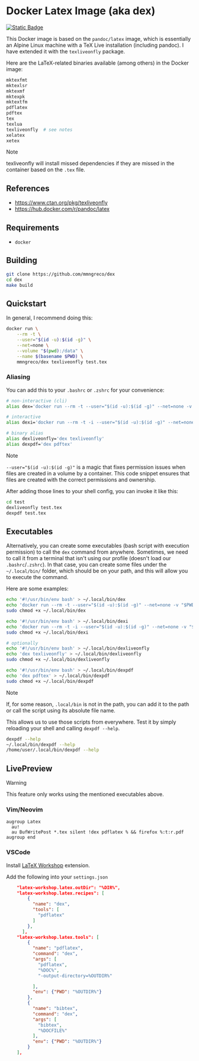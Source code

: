 # Docker Latex Image (aka dex)


[![Static Badge](https://img.shields.io/badge/docker-hub-blue?style=flat-square)](https://hub.docker.com/r/mmngreco/dex)


This Docker image is based on the `pandoc/latex` image, which is essentially an
Alpine Linux machine with a TeX Live installation (including pandoc). I have
extended it with the `texliveonfly` package.

Here are the LaTeX-related binaries available (among others) in the Docker
image:

```sh
mktexfmt
mktexlsr
mktexmf
mktexpk
mktextfm
pdflatex
pdftex
tex
texlua
texliveonfly  # see notes
xelatex
xetex
```


> [!NOTE]
>
> texliveonfly will install missed dependencies if they are missed in the
> container based on the `.tex` file.

## References

- https://www.ctan.org/pkg/texliveonfly
- https://hub.docker.com/r/pandoc/latex

## Requirements

- `docker`


## Building

```sh
git clone https://github.com/mmngreco/dex
cd dex
make build
```

## Quickstart

In general, I recommend doing this:

```sh
docker run \
    --rm -t \
    --user="$(id -u):$(id -g)" \
    --net=none \
    --volume "$(pwd):/data" \
    --name $(basename $PWD) \
    mmngreco/dex texliveonfly test.tex
```


### Aliasing

You can add this to your `.bashrc` or `.zshrc` for your convenience:

```bash
# non-interactive (cli)
alias dex='docker run --rm -t --user="$(id -u):$(id -g)" --net=none -v "$PWD:$PWD" -w $PWD mmngreco/dex'

# interactive
alias dexi='docker run --rm -t -i --user="$(id -u):$(id -g)" --net=none -v "$PWD:$PWD" -w $PWD mmngreco/dex'

# binary alias
alias dexliveonfly='dex texliveonfly'
alias dexpdf='dex pdftex'
```

> [!NOTE]
>
> `--user="$(id -u):$(id -g)"` is a magic that fixes permission issues when
> files are created in a volume by a container. This code snippet ensures that
> files are created with the correct permissions and ownership.

After adding those lines to your shell config, you can invoke it like this:

```sh
cd test
dexliveonfly test.tex
dexpdf test.tex
```

## Executables


Alternatively, you can create some executables (bash script with execution
permission) to call the `dex` command from anywhere. Sometimes, we need to call
it from a terminal that isn't using our profile (doesn't load our
`.bashrc`/`.zshrc`). In that case, you can create some files under the
`~/.local/bin/` folder, which should be on your path, and this will allow you
to execute the command.

Here are some examples:

```bash
echo '#!/usr/bin/env bash' > ~/.local/bin/dex
echo 'docker run --rm -t --user="$(id -u):$(id -g)" --net=none -v "$PWD:$PWD" -w $PWD mmngreco/dex $@' >> ~/.local/bin/dex
sudo chmod +x ~/.local/bin/dex

echo '#!/usr/bin/env bash' > ~/.local/bin/dexi
echo 'docker run --rm -t -i --user="$(id -u):$(id -g)" --net=none -v "$PWD:$PWD" -w $PWD mmngreco/dex $@' > ~/.local/bin/dexi
sudo chmod +x ~/.local/bin/dexi

# optionally
echo '#!/usr/bin/env bash' > ~/.local/bin/dexliveonfly
echo 'dex texliveonfly' > ~/.local/bin/dexliveonfly
sudo chmod +x ~/.local/bin/dexliveonfly

echo '#!/usr/bin/env bash' > ~/.local/bin/dexpdf
echo 'dex pdftex' > ~/.local/bin/dexpdf
sudo chmod +x ~/.local/bin/dexpdf
```


> [!NOTE]
>
> If, for some reason, `.local/bin` is not in the path, you can add it to the
> path or call the script using its absolute file name.

This allows us to use those scripts from everywhere. Test it by simply
reloading your shell and calling `dexpdf --help`.

```bash
dexpdf --help
~/.local/bin/dexpdf --help
/home/user/.local/bin/dexpdf --help
```
## LivePreview

> [!WARNING]
> This feature only works using the mentioned executables above.

### Vim/Neovim

```vimscript
augroup Latex
  au!
  au BufWritePost *.tex silent !dex pdflatex % && firefox %:t:r.pdf
augroup end
```


### VSCode

Install [LaTeX Workshop][vs-ext] extension.

Add the following into your `settings.json`

```json
    "latex-workshop.latex.outDir": "%DIR%",
    "latex-workshop.latex.recipes": [
        {
          "name": "dex",
          "tools": [
            "pdflatex"
          ]
        },
      ],
    "latex-workshop.latex.tools": [
        {
          "name": "pdflatex",
          "command": "dex",
          "args": [
            "pdflatex",
            "%DOC%",
            "-output-directory=%OUTDIR%"

          ],
          "env": {"PWD": "%OUTDIR%"}
        },
        {
          "name": "bibtex",
          "command": "dex",
          "args": [
            "bibtex",
            "%DOCFILE%"
          ],
          "env": {"PWD": "%OUTDIR%"}
        }
    ],
```

[vs-ext]: https://marketplace.visualstudio.com/items?itemName=James-Yu.latex-workshop
